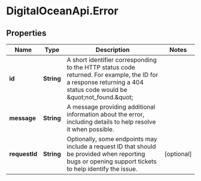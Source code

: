 # DigitalOceanApi.Error

## Properties
Name | Type | Description | Notes
------------ | ------------- | ------------- | -------------
**id** | **String** | A short identifier corresponding to the HTTP status code returned. For  example, the ID for a response returning a 404 status code would be \&quot;not_found.\&quot; | 
**message** | **String** | A message providing additional information about the error, including  details to help resolve it when possible. | 
**requestId** | **String** | Optionally, some endpoints may include a request ID that should be  provided when reporting bugs or opening support tickets to help  identify the issue. | [optional] 
